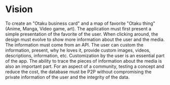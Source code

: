 # Vision

To create an "Otaku business card" and a map of favorite "Otaku thing" (Anime, Manga, Video game, art). The application must first present a simple presentation of the favorite of the user. When clicking around, the design must evolve to show more information about the user and the media. The information must come from an API. The user can custom the information, present, why he loves it, provide custom images, videos, descriptions, information, etc. Customization by the user is an essential part of the app. The ability to trace the pieces of information about the media is also an important part. For an aspect of a community, testing a concept and reduce the cost, the database must be P2P without compromising the private information of the user and the integrity of the data.